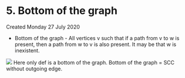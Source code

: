 # 5. Bottom of the graph
Created Monday 27 July 2020

- Bottom of the graph - All vertices v such that if a path from v to w is present, then a path from w to v is also present. It may be that w is inexistent.

![](/assets/5._Bottom_of_the_graph-image-1.png)
Here only def is a bottom of the graph.
Bottom of the graph = SCC without outgoing edge.
